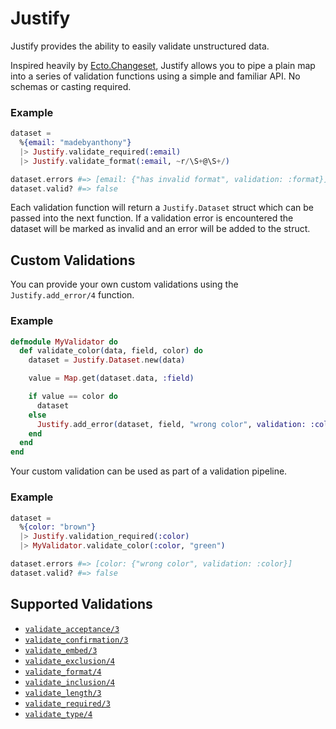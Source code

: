 # Justify

Justify provides the ability to easily validate unstructured data.

Inspired heavily by [Ecto.Changeset][1], Justify allows you to pipe a plain map
into a series of validation functions using a simple and familiar API. No
schemas or casting required.

[1]: https://hexdocs.pm/ecto/Ecto.Changeset.html

### Example

```elixir
dataset =
  %{email: "madebyanthony"}
  |> Justify.validate_required(:email)
  |> Justify.validate_format(:email, ~r/\S+@\S+/)

dataset.errors #=> [email: {"has invalid format", validation: :format}]
dataset.valid? #=> false
```

Each validation function will return a `Justify.Dataset` struct which can be
passed into the next function. If a validation error is encountered the dataset
will be marked as invalid and an error will be added to the struct.

## Custom Validations

You can provide your own custom validations using the `Justify.add_error/4`
function.

### Example

```elixir
defmodule MyValidator do
  def validate_color(data, field, color) do
    dataset = Justify.Dataset.new(data)

    value = Map.get(dataset.data, :field)

    if value == color do
      dataset
    else
      Justify.add_error(dataset, field, "wrong color", validation: :color)
    end
  end
end
```

Your custom validation can be used as part of a validation pipeline.

### Example

```elixir
dataset =
  %{color: "brown"}
  |> Justify.validation_required(:color)
  |> MyValidator.validate_color(:color, "green")

dataset.errors #=> [color: {"wrong color", validation: :color}]
dataset.valid? #=> false
```

## Supported Validations

* [`validate_acceptance/3`](https://hexdocs.pm/justify/Justify.html#validate_acceptance/3)
* [`validate_confirmation/3`](https://hexdocs.pm/justify/Justify.html#validate_confirmation/3)
* [`validate_embed/3`](https://hexdocs.pm/justify/Justify.html#validate_embed/3)
* [`validate_exclusion/4`](https://hexdocs.pm/justify/Justify.html#validate_exclusion/4)
* [`validate_format/4`](https://hexdocs.pm/justify/Justify.html#validate_format/4)
* [`validate_inclusion/4`](https://hexdocs.pm/justify/Justify.html#validate_inclusion/4)
* [`validate_length/3`](https://hexdocs.pm/justify/Justify.html#validate_length/3)
* [`validate_required/3`](https://hexdocs.pm/justify/Justify.html#validate_required/3)
* [`validate_type/4`](https://hexdocs.pm/justify/Justify.html#validate_type/4)
